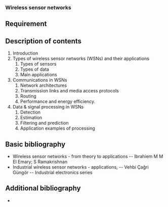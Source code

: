 ### Wireless sensor networks

## Requirement



## Description of contents

1. Introduction
2. Types of wireless sensor networks (WSNs) and their applications
	1. Types of sensors
	2. Types of data
	3. Main applications
3. Communications in WSNs
	1. Network architectures
	2. Transmission links and media access protocols
	3. Routing
	4. Performance and energy efficiency.
4. Data & signal processing in WSNs
	1. Detection
	2. Estimation
	3. Filtering and prediction
	4. Application examples of processing

## Basic bibliography

- Wireless sensor networks - from theory to applications -- Ibrahiem M  M El Emary; S Ramakrishnan
- Industrial wireless sensor networks - applications, -- Vehbi Çağri Güngör -- Industrial electronics series

## Additional bibliography

- 
